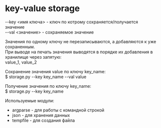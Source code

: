 # key-value storage

--key <имя ключа> - ключ по котрому сохраняется/получается значение<br>
--val <значение> - сохраняемое значение<br>

Значения по одному ключу не перезаписываются, а добавляются к уже сохраненным.<br>
При выводе на печать значения выводятся в порядке их добавления в хранилище через запятую:<br>
value_1, value_2<br>

Сохранение значения value по ключу key_name:<br>
$ storage.py --key key_name --val value<br>

Получение значения по ключу key_name:<br>
$ storage.py --key key_name<br>

Используемые модули:<br>
- argparse - для работы с командной строкой<br>
- json - для хранения данных<br>
- tempfile - для создания файла<br>
